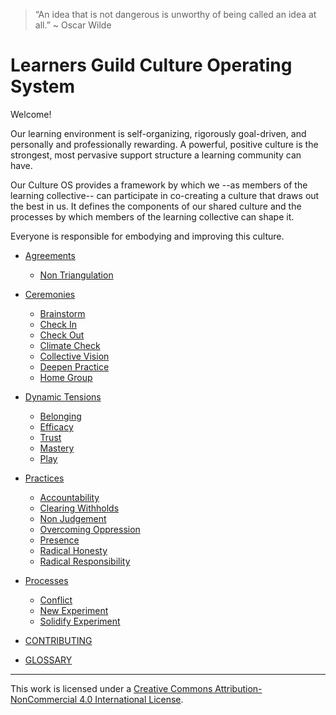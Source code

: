 > “An idea that is not dangerous is unworthy of being called an idea at all.” ~ Oscar Wilde

# Learners Guild Culture Operating System

Welcome!

Our learning environment is self-organizing, rigorously goal-driven, and personally and professionally rewarding. A powerful, positive culture is the strongest, most pervasive support structure a learning community can have.

Our Culture OS provides a framework by which we --as members of the learning collective-- can participate in co-creating a culture that draws out the best in us. It defines the components of our shared culture and the processes by which members of the learning collective can shape it.

Everyone is responsible for embodying and improving this culture.

* [Agreements](/Agreements/README.md)
  * [Non Triangulation](/Agreements/Non_Triangulation.md)

* [Ceremonies](/Ceremonies/README.md)
  * [Brainstorm](/Ceremonies/Brainstorming.md)
  * [Check In](/Ceremonies/Check_In.md)
  * [Check Out](/Ceremonies/Check_Out.md)
  * [Climate Check](/Ceremonies/Climate_Check.md)
  * [Collective Vision](/Ceremonies/Collective_Vision.md)
  * [Deepen Practice](/Ceremonies/Deepen_Practice.md)
  * [Home Group](/Ceremonies/Home_Group.md)

* [Dynamic Tensions](/Dynamic_Tensions/README.md)
  * [Belonging](/Dynamic_Tensions/Belonging.md)
  * [Efficacy](/Dynamic_Tensions/Efficacy.md)
  * [Trust](/Dynamic_Tensions/Growth.md)
  * [Mastery](/Dynamic_Tensions/Mastery.md)
  * [Play](/Dynamic_Tensions/Play.md)

* [Practices](/Practices/README.md)
  * [Accountability](/Practices/Accountability.md)
  * [Clearing Withholds](/Practices/Clearing_Withholds.md)
  * [Non Judgement](/Practices/Non_Judgement.md)
  * [Overcoming Oppression](/Practices/Overcoming_Oppression.md)
  * [Presence](/Practices/Presence.md)
  * [Radical Honesty](/Practices/Radical_Honesty.md)
  * [Radical Responsibility](/Practices/Radical_Responsibility.md)

* [Processes](/Processes/README.md)
  * [Conflict](/Processes/Conflict.md)
  * [New Experiment](/Processes/New_Experiment.md)
  * [Solidify Experiment](/Processes/Solidify_Experiment.md)

* [CONTRIBUTING](/CONTRIBUTING.md)
* [GLOSSARY](/GLOSSARY.md)

---

[](http://creativecommons.org/licenses/by-nc/4.0/)

This work is licensed under a [Creative Commons Attribution-NonCommercial 4.0 International License](http://creativecommons.org/licenses/by-nc/4.0/).

